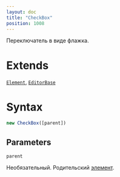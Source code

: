 ```yaml
---
layout: doc
title: "CheckBox"
position: 1008
---
```


Переключатель в виде флажка.

# Extends

[`Element`](../../KeyConcepts/Element/), [`EditorBase`](../EditorBase/)

# Syntax

```js
new CheckBox([parent])
```

## Parameters

`parent`

Необязательный. Родительский [элемент](../../KeyConcepts/Element/).

